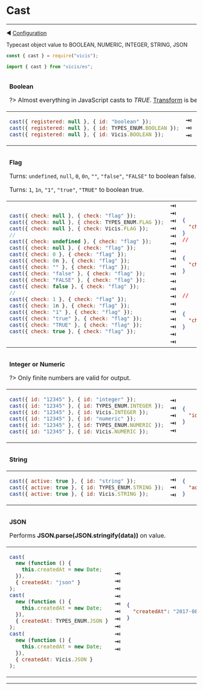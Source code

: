 # Cast

----------

◀ [Configuration](/en/Configuration.md)

Typecast object value to BOOLEAN, NUMERIC, INTEGER, STRING, JSON

```js
const { cast } = require("vicis");
```

```js
import { cast } from "vicis/es";
```

<table><thead><tr><td colspan="3">

**Boolean**

?> Almost everything in JavaScript casts to *TRUE*. [Transform](/en/Transform.md) is better suited for that.

</td></tr></thead><tbody>
<tr><td>

```js
cast({ registered: null }, { id: "boolean" });
cast({ registered: null }, { id: TYPES_ENUM.BOOLEAN });
cast({ registered: null }, { id: Vicis.BOOLEAN });
```

</td>
<td>
<strong>&#x21E5;</strong><br>
<strong>&#x21E5;</strong><br>
<strong>&#x21E5;</strong><br>
</td>
<td>

```json
{
  "registered": false
}
```

</td></tr>
</tbody></table>

<table><thead><tr><td colspan="3">

**Flag**

Turns: `undefined`, `null`, `0`, `0n`, `""`, `"false"`, `"FALSE"` to boolean false.

Turns: `1`, `1n`, `"1"`, `"true"`, `"TRUE"` to boolean true.

</td></tr></thead><tbody>
<tr><td>

```js
cast({ check: null }, { check: "flag" });
cast({ check: null }, { check: TYPES_ENUM.FLAG });
cast({ check: null }, { check: Vicis.FLAG });
//
cast({ check: undefined }, { check: "flag" });
cast({ check: null }, { check: "flag" });
cast({ check: 0 }, { check: "flag" });
cast({ check: 0n }, { check: "flag" });
cast({ check: "" }, { check: "flag" });
cast({ check: "false" }, { check: "flag" });
cast({ check: "FALSE" }, { check: "flag" });
cast({ check: false }, { check: "flag" });
//
cast({ check: 1 }, { check: "flag" });
cast({ check: 1n }, { check: "flag" });
cast({ check: "1" }, { check: "flag" });
cast({ check: "true" }, { check: "flag" });
cast({ check: "TRUE" }, { check: "flag" });
cast({ check: true }, { check: "flag" });
```

</td>
<td>
<strong>&#x21E5;</strong><br>
<strong>&#x21E5;</strong><br>
<strong>&#x21E5;</strong><br>
<strong>&#x21E5;</strong><br>
<strong>&#x21E5;</strong><br>
<strong>&#x21E5;</strong><br>
<strong>&#x21E5;</strong><br>
<strong>&#x21E5;</strong><br>
<strong>&#x21E5;</strong><br>
<strong>&#x21E5;</strong><br>
<strong>&#x21E5;</strong><br>
<strong>&#x21E5;</strong><br>
<strong>&#x21E5;</strong><br>
<strong>&#x21E5;</strong><br>
<strong>&#x21E5;</strong><br>
<strong>&#x21E5;</strong><br>
<strong>&#x21E5;</strong><br>
<strong>&#x21E5;</strong><br>
<strong>&#x21E5;</strong><br>
</td>
<td>

```json
{
  "check": false
}
//


{
  "check": false
}



//


{
  "check": true
}


```

</td></tr>
</tbody></table>

<table><thead><tr><td colspan="3">

**Integer or Numeric**

?> Only finite numbers are valid for output.

</td></tr></thead><tbody>
<tr><td>

```js
cast({ id: "12345" }, { id: "integer" });
cast({ id: "12345" }, { id: TYPES_ENUM.INTEGER });
cast({ id: "12345" }, { id: Vicis.INTEGER });
cast({ id: "12345" }, { id: "numeric" });
cast({ id: "12345" }, { id: TYPES_ENUM.NUMERIC });
cast({ id: "12345" }, { id: Vicis.NUMERIC });
```

</td>
<td>
<strong>&#x21E5;</strong><br>
<strong>&#x21E5;</strong><br>
<strong>&#x21E5;</strong><br>
<strong>&#x21E5;</strong><br>
<strong>&#x21E5;</strong><br>
</td>
<td>

```json
{
  "id": 12345
}
```

</td></tr>
</tbody></table>

<table><thead><tr><td colspan="3">

**String**

</td></tr></thead><tbody>
<tr><td>

```js
cast({ active: true }, { id: "string" });
cast({ active: true }, { id: TYPES_ENUM.STRING });
cast({ active: true }, { id: Vicis.STRING });
```

</td>
<td>
<strong>&#x21E5;</strong><br>
<strong>&#x21E5;</strong><br>
<strong>&#x21E5;</strong><br>
</td>
<td>

```json
{
  "active": "true"
}
```

</td></tr>
</tbody></table>

<table><thead><tr><td colspan="3">

**JSON**

Performs **JSON.parse(JSON.stringify(data))** on value.

</td></tr></thead><tbody>
<tr><td>

```js
cast(
  new (function () {
    this.createdAt = new Date;
  }),
  { createdAt: "json" }
);
cast(
  new (function () {
    this.createdAt = new Date;
  }),
  { createdAt: TYPES_ENUM.JSON }
);
cast(
  new (function () {
    this.createdAt = new Date;
  }),
  { createdAt: Vicis.JSON }
);
```

</td>
<td>
<strong>&#x21E5;</strong><br>
<strong>&#x21E5;</strong><br>
<strong>&#x21E5;</strong><br>
<strong>&#x21E5;</strong><br>
<strong>&#x21E5;</strong><br>
<strong>&#x21E5;</strong><br>
<strong>&#x21E5;</strong><br>
<strong>&#x21E5;</strong><br>
<strong>&#x21E5;</strong><br>
<strong>&#x21E5;</strong><br>
<strong>&#x21E5;</strong><br>
</td>
<td>

```json
{
  "createdAt": "2017-08-10T20:53:42.353Z"
}
```

</td></tr>
</tbody></table>

----------
